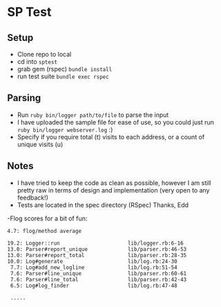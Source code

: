 # SP Test

## Setup
- Clone repo to local
- cd into ```sptest```
- grab gem (rspec) ```bundle install```
- run test suite ```bundle exec rspec```

## Parsing
- Run ```ruby bin/logger path/to/file``` to parse the input
- I have uploaded the sample file for ease of use, so you could just run
    ```ruby bin/logger webserver.log``` :)
- Specify if you require total (t) visits to each address, or a count of unique visits (u)

## Notes 
- I have tried to keep the code as clean as possible, however I am still pretty raw in terms of design and implementation (very open to any feedback!)
- Tests are located in the spec directory (RSpec)
Thanks, Edd

-Flog scores for a bit of fun:

    4.7: flog/method average
    
    19.2: Logger::run                      lib/logger.rb:6-16
    13.0: Parser#report_unique             lib/parser.rb:46-53
    13.0: Parser#report_total              lib/parser.rb:28-35
    10.0: Log#generate                     lib/log.rb:24-30
     7.7: Log#add_new_logline              lib/log.rb:51-54
     7.6: Parser#line_unique               lib/parser.rb:60-61
     7.6: Parser#line_total                lib/parser.rb:42-43
     6.5: Log#log_finder                   lib/log.rb:47-48
    
     .....
